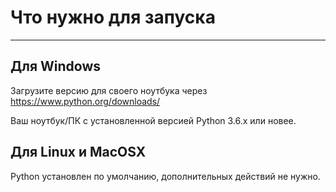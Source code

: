 # Что нужно для запуска
***

## Для Windows
Загрузите версию для своего ноутбука через https://www.python.org/downloads/

Ваш ноутбук/ПК с установленной версией Python 3.6.x или новее.

## Для Linux и MacOSX
Python установлен по умолчанию, дополнительных действий не нужно.
